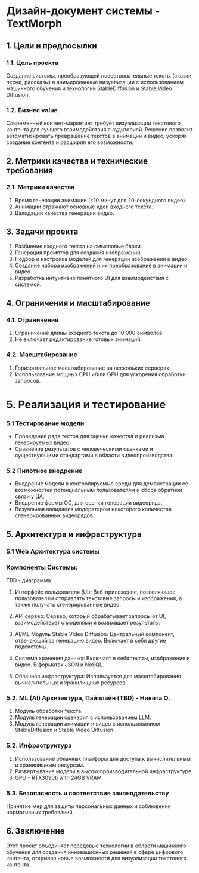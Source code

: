 # Дизайн-документ  системы - TextMorph

## 1. Цели и предпосылки

### 1.1. Цель проекта
Создание системы, преобразующей повествовательные тексты (сказки, песни, рассказы) в анимированные визуализации с использованием машинного обучения и технологий StableDiffusion и Stable Video Diffusion.

### 1.2. Бизнес value
Современный контент-маркетинг требует визуализации текстового контента для лучшего взаимодействия с аудиторией. Решение позволит автоматизировать превращение текстов в анимации и видео, ускоряя создание контента и расширяя его возможности.

## 2. Метрики качества и технические требования

### 2.1. Метрики качества
1. Время генерации анимации (<10 минут для 20-секундного видео).
2. Анимации отражают основные идеи входного текста.
3. Валидации качества генерации видео.

## 3. Задачи проекта

1. Разбиение входного текста на смысловые блоки.
2. Генерация промптов для создания изображений.
3. Подбор и настройка моделей для генерации изображений и видео.
4. Создание набора изображений и их преобразование в анимации и видео.
5. Разработка интуитивно понятного UI для взаимодействия с системой.

## 4. Ограничения и масштабирование

### 4.1. Ограничения
1. Ограничение длины входного текста до 10 000 символов.
2. Не включает редактирование готовых анимаций.

### 4.2. Масштабирование
1. Горизонтальное масштабирование на нескольких серверах.
2. Использование мощных CPU и/или GPU для ускорения обработки запросов.

# 5. Реализация и тестирование

### 5.1 Тестирование модели

- Проведение ряда тестов для оценки качества и реализма генерируемых видео.
- Сравнение результатов с человеческими оценками и существующими стандартами в области видеопроизводства.

### 5.2 Пилотное внедрение

- Внедрение модели в контролируемые среды для демонстрации ее возможностей потенциальным пользователям и сбора обратной связи у ЦА.
- Внедрение формы ОС, для оценки генерации видеоряда.
- Визуальная валидация модератором некоторого количества сгенерированных видеорядов.

## 5. Архитектура и инфраструктура

### 5.1 Web Архитектура системы

### Компоненты Системы:
TBD - диаграмма 
1. Интерфейс пользователя (UI): Веб-приложение, позволяющее пользователям отправлять текстовые запросы и изображения, а также получать сгенерированные видео.

2. API сервер: Сервер, который обрабатывает запросы от UI, взаимодействует с моделями и возвращает результаты.

3. AI/ML Модуль Stable Video Diffusion: Центральный компонент, отвечающий за генерацию видео. Включает в себя другие подсистемы.

4. Система хранения данных: Включает в себя тексты, изображения и видео. В форматах JSON и NoSQL.

5. Облачная инфраструктура: Используется для масштабирования вычислительных и хранилищных ресурсов.



### 5.2. ML (AI) Архитектура, Пайплайн (TBD) - Никита О.
1. Модуль обработки текста.
2. Модуль генерации сценария с использованием LLM.
3. Модуль генерации анимации и видео с использованием StableDiffusion и Stable Video Diffusion.

### 5.2. Инфраструктура
1. Использование облачных платформ для доступа к вычислительным и хранилищным ресурсам.
2. Развертывание модели в высокопроизводительной инфраструктуре.
3. GPU - RTX3090ti with 24GB VRAM. 

### 5.3. Безопасность и соответствие законодательству
Принятие мер для защиты персональных данных и соблюдения нормативных требований.

## 6. Заключение
Этот проект объединяет передовые технологии в области машинного обучения для создания инновационных решений в сфере цифрового контента, открывая новые возможности для визуализации текстового контента.